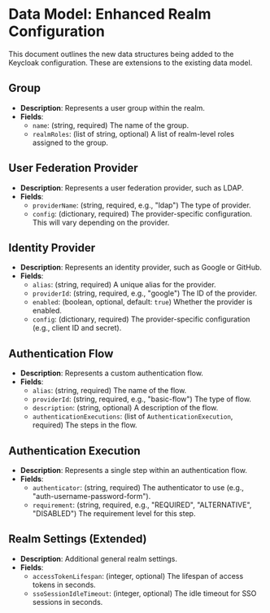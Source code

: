 # Data Model: Enhanced Realm Configuration

This document outlines the new data structures being added to the Keycloak configuration. These are extensions to the existing data model.

## Group

*   **Description**: Represents a user group within the realm.
*   **Fields**:
    *   `name`: (string, required) The name of the group.
    *   `realmRoles`: (list of string, optional) A list of realm-level roles assigned to the group.

## User Federation Provider

*   **Description**: Represents a user federation provider, such as LDAP.
*   **Fields**:
    *   `providerName`: (string, required, e.g., "ldap") The type of provider.
    *   `config`: (dictionary, required) The provider-specific configuration. This will vary depending on the provider.

## Identity Provider

*   **Description**: Represents an identity provider, such as Google or GitHub.
*   **Fields**:
    *   `alias`: (string, required) A unique alias for the provider.
    *   `providerId`: (string, required, e.g., "google") The ID of the provider.
    *   `enabled`: (boolean, optional, default: `true`) Whether the provider is enabled.
    *   `config`: (dictionary, required) The provider-specific configuration (e.g., client ID and secret).

## Authentication Flow

*   **Description**: Represents a custom authentication flow.
*   **Fields**:
    *   `alias`: (string, required) The name of the flow.
    *   `providerId`: (string, required, e.g., "basic-flow") The type of flow.
    *   `description`: (string, optional) A description of the flow.
    *   `authenticationExecutions`: (list of `AuthenticationExecution`, required) The steps in the flow.

## Authentication Execution

*   **Description**: Represents a single step within an authentication flow.
*   **Fields**:
    *   `authenticator`: (string, required) The authenticator to use (e.g., "auth-username-password-form").
    *   `requirement`: (string, required, e.g., "REQUIRED", "ALTERNATIVE", "DISABLED") The requirement level for this step.

## Realm Settings (Extended)

*   **Description**: Additional general realm settings.
*   **Fields**:
    *   `accessTokenLifespan`: (integer, optional) The lifespan of access tokens in seconds.
    *   `ssoSessionIdleTimeout`: (integer, optional) The idle timeout for SSO sessions in seconds.
